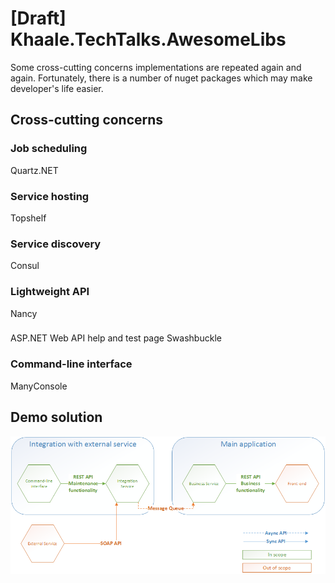 # [Draft] Khaale.TechTalks.AwesomeLibs

Some cross-cutting concerns implementations are repeated again and again. Fortunately, there is a number of nuget packages which may make developer's life easier.

## Cross-cutting concerns
### Job scheduling 
Quartz.NET
### Service hosting
Topshelf
### Service discovery
Consul
### Lightweight API
Nancy
###
ASP.NET Web API help and test page
Swashbuckle
### Command-line interface
ManyConsole

## Demo solution
![Solution components diagram](/docs/SolutionComponents.png?raw=true "Solution components")

